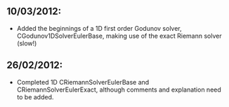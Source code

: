 ## 10/03/2012:

* Added the beginnings of a 1D first order Godunov solver, CGodunov1DSolverEulerBase, making use of the exact Riemann solver (slow!)

## 26/02/2012:

* Completed 1D CRiemannSolverEulerBase and CRiemannSolverEulerExact, although comments and explanation need to be added.